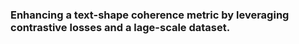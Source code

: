 ### Enhancing a text-shape coherence metric by leveraging contrastive losses and a lage-scale dataset.
